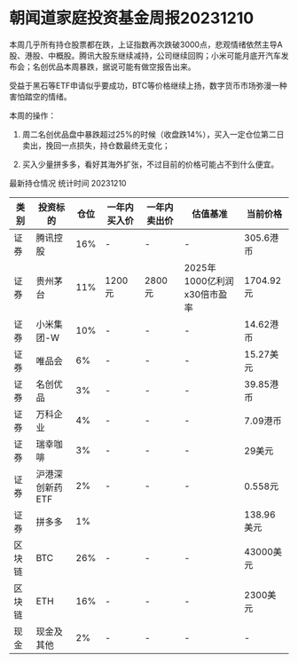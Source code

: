 # 朝闻道家庭投资基金周报20231210
本周几乎所有持仓股票都在跌，上证指数再次跌破3000点，悲观情绪依然主导A股、港股、中概股。腾讯大股东继续减持，公司继续回购；小米可能月底开汽车发布会；名创优品本周暴跌，据说可能有做空报告出来。

受益于黑石等ETF申请似乎要成功，BTC等价格继续上扬，数字货币市场弥漫一种害怕踏空的情绪。

本周的操作：

1. 周二名创优品盘中暴跌超过25%的时候（收盘跌14%），买入一定仓位第二日卖出，挽回一点损失，持仓数最终无变化；

2. 买入少量拼多多，看好其海外扩张，不过目前的价格可能占不到什么便宜。

最新持仓情况 统计时间 20231210

| 类别  | 投资标的      | 仓位  | 一年内买入价 | 一年内卖出价 | 估值基准                | 当前价格     |
| --- | --------- | --- | ------ | ------ | ------------------- | -------- |
| 证券  | 腾讯控股      | 16% | -      | -      | -                   | 305.6港币  |
| 证券  | 贵州茅台      | 11% | 1200元  | 2800元  | 2025年1000亿利润x30倍市盈率 | 1704.92元 |
| 证券  | 小米集团-W    | 10% | -      | -      | -                   | 14.62港币  |
| 证券  | 唯品会       | 6%  | -      | -      | -                   | 15.27美元  |
| 证券  | 名创优品      | 3%  | -      | -      | -                   | 39.85港币  |
| 证券  | 万科企业      | 4%  | -      | -      | -                   | 7.09港币   |
| 证券  | 瑞幸咖啡      | 3%  | -      | -      | -                   | 29美元     |
| 证券  | 沪港深创新药ETF | 2%  | -      | -      | -                   | 0.558元   |
| 证券  | 拼多多       | 1%  |        |        |                     | 138.96美元 |
| 区块链 | BTC       | 26% | -      | -      | -                   | 43000美元  |
| 区块链 | ETH       | 16% | -      | -      | -                   | 2300美元   |
| 现金  | 现金及其他     | 2%  | -      | -      | -                   | -        |
